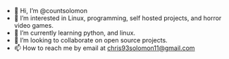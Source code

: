 - 👋 Hi, I’m @countsolomon
- 👀 I’m interested in Linux, programming, self hosted projects, and horror video games. 
- 🌱 I’m currently learning python, and linux. 
- 💞️ I’m looking to collaborate on open source projects.
- 📫 How to reach me by email at chris93solomon11@gmail.com

<!---
countsolomon/countsolomon is a ✨ special ✨ repository because its `README.md` (this file) appears on your GitHub profile.
You can click the Preview link to take a look at your changes.
--->
